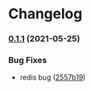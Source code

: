 # Changelog

### [0.1.1](https://www.github.com/bharathkkb/monorepo-bp/compare/redis-bucket-blueprint-v0.1.0...redis-bucket-blueprint-v0.1.1) (2021-05-25)


### Bug Fixes

* redis bug ([2557b19](https://www.github.com/bharathkkb/monorepo-bp/commit/2557b1991e4b18549050629856ee131a9f8f285b))

